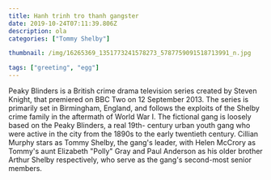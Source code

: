 ```yaml
---
title: Hanh trinh tro thanh gangster
date: 2019-10-24T07:11:39.806Z
description: ola
categories: ["Tommy Shelby"]

thumbnail: /img/16265369_1351773241578273_5787759091518713991_n.jpg

tags: ["greeting", "egg"]
---
```

Peaky Blinders is a British crime drama television series created by Steven Knight, that premiered on BBC Two on 12 September 2013. The series is primarily set in Birmingham, England, and follows the exploits of the Shelby crime family in the aftermath of World War I. The fictional gang is loosely based on the Peaky Blinders, a real 19th- century urban youth gang who were active in the city from the 1890s to the early twentieth century. Cillian Murphy stars as Tommy Shelby, the gang's leader, with Helen McCrory as Tommy's aunt Elizabeth "Polly" Gray and Paul Anderson as his older brother Arthur Shelby respectively, who serve as the gang's second-most senior members.